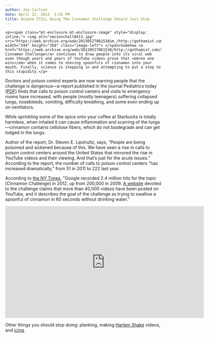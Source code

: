 ```yaml
---
author: Jen Carlson
date: April 22, 2013  1:55 PM
title: Anyone STILL Doing The Cinnamon Challenge Should Just Stop
---
```



	
	
	
	<p><span class="mt-enclosure mt-enclosure-image" style="display: inline;"> <img alt="smcinnchall0413.jpg" src="https://web.archive.org/web/20130527061538im_/http://gothamist.com/attachments/arts_jen/smcinnchall0413.jpg" width="344" height="350" class="image-left"> </span>Somehow <a href="https://web.archive.org/web/20130527061538/http://gothamist.com/2012/01/31/cinnamon.php">the Cinnamon Challenge</a> continues to draw people into its viral web even though years and years of YouTube videos prove that <em>no one wins</em> when it comes to shoving spoonfuls of cinnamon into your mouth. Finally, science is stepping in and attempting to put a stop to this stupidity.</p>

<p>Doctors and poison control experts are now warning people that the challenge is dangerous&#x2014;a report published in the journal Pediatrics today (<a href="https://web.archive.org/web/20130527061538/http://pediatrics.aappublications.org/content/early/2013/04/16/peds.2012-3418.full.pdf+html">PDF</a>) finds that calls to poison control centers and visits to emergency rooms have increased, with people (mostly teenagers) suffering collapsed lungs, nosebleeds, vomiting, difficulty breathing, and some even ending up on ventilators.</p>

<p>While sprinkling some of the spice onto your coffee at Starbucks is totally harmless, when inhaled it can cause inflammation and scarring of the lungs&#x2014;cinnamon contains cellulose fibers, which do not biodegrade and can get lodged in the lungs.</p>

<p>Author of the report, Dr. Steven E. Lipshultz, says, &#x201C;People are being poisoned and sickened because of this. We have seen a rise in calls to poison control centers around the United States that mirrored the rise in YouTube videos and their viewing. And that&#x2019;s just for the acute issues.&#x201D; According to the report, the number of calls to poison control centers &quot;has increased dramatically,&quot; from 51 in 2011 to 222 last year.</p>

<p>According to <a href="https://web.archive.org/web/20130527061538/http://well.blogs.nytimes.com/2013/04/22/consequences-of-the-cinnamon-challenge/">the NY Times</a>, &quot;Google recorded 2.4 million hits for the topic [Cinnamon Challenge] in 2012, up from 200,000 in 2009. <a href="https://web.archive.org/web/20130527061538/http://www.cinnamonchallenge.com/">A website</a> devoted to the challenge claims that more than 40,000 videos have been posted on YouTube, and it describes the goal of the challenge as trying to swallow a spoonful of cinnamon in 60 seconds without drinking water.&quot;</p>

<p><iframe width="640" height="360" src="https://web.archive.org/web/20130527061538if_/http://www.youtube.com/embed/UvadDeTvXlE" frameborder="0" allowfullscreen></iframe></p>

<p>Other things you should stop doing: planking, making <a href="https://web.archive.org/web/20130527061538/http://gothamist.com/tags/harlemshake">Harlem Shake</a> videos, and <a href="https://web.archive.org/web/20130527061538/http://gothamist.com/2010/06/09/icing.php">icing</a>.</p>
	
	
	
	
	
